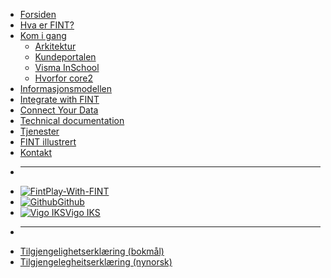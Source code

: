 * [Forsiden](/)
* [Hva er FINT?](home.md)
* [Kom i gang](getting-started/index.md)
  * [Arkitektur](getting-started/architecture.md)
  * [Kundeportalen](getting-started/portal.md)
  * [Visma InSchool](getting-started/vis.md)
  * [Hvorfor core2](getting-started/why-core-2.md)
* [Informasjonsmodellen](model/index.md)
* [Integrate with FINT](consumer/index.md)
* [Connect Your Data](provider/index.md)
* [Technical documentation](technical/index.md)
* [Tjenester](service.md)
* [FINT illustrert](cartoon.md)
* [Kontakt](contact.md)

- ****
* [![Fint](https://www.fintlabs.no/_media/favicon.ico ':size=16')Play-With-FINT](https://play-with-fint.felleskomponent.no)
* [![Github](https://www.fintlabs.no/_media/github.svg ':size=16')Github](https://github.com/fintlabs)
* [![Vigo IKS](https://www.vigoiks.no/wp-content/uploads/2022/08/vigo_favicon.svg ':size=16')Vigo IKS](https://www.vigoiks.no)
- ****
* [Tilgjengelighetserklæring (bokmål)](https://uustatus.no/nb/erklaringer/publisert/feb37615-5cc6-4219-91c2-526ff16a39fe)
* [Tilgjengelegheitserklæring (nynorsk)](https://uustatus.no/nn/erklaringer/publisert/feb37615-5cc6-4219-91c2-526ff16a39fe)